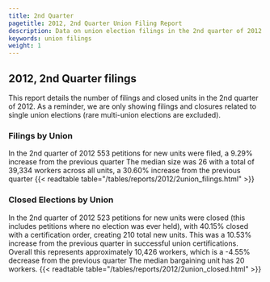 ```yaml
---
title: 2nd Quarter
pagetitle: 2012, 2nd Quarter Union Filing Report
description: Data on union election filings in the 2nd quarter of 2012
keywords: union filings
weight: 1
---
```


## 2012, 2nd Quarter filings

This report details the number of filings and closed units in the 2nd quarter of 2012. As a reminder, we are only showing filings and closures related to single union elections (rare multi-union elections are excluded).

### Filings by Union
In the 2nd quarter of 2012 553 petitions for new units were filed, a 9.29% increase from the previous quarter The median size was 26 with a total of 39,334 workers across all units, a 30.60% increase from the previous quarter
{{< readtable table="/tables/reports/2012/2union_filings.html" >}}

### Closed Elections by Union
In the 2nd quarter of 2012 523 petitions for new units were closed (this includes petitions where no election was ever held), with 40.15% closed with a certification order, creating 210 total new units. This was a 10.53% increase from the previous quarter in successful union certifications. Overall this represents approximately 10,426 workers, which is a -4.55% decrease from the previous quarter The median bargaining unit has 20 workers.
{{< readtable table="/tables/reports/2012/2union_closed.html" >}}
